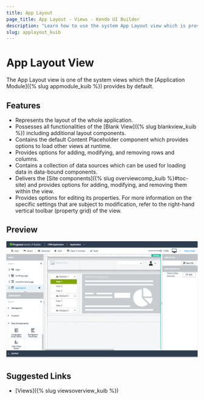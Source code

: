 ```yaml
---
title: App Layout
page_title: App Layout - Views - Kendo UI Builder
description: "Learn how to use the system App Layout view which is provided by the Kendo UI Builder tool for creating and managing Angular and AngularJS-based web applications."
slug: applayout_kuib
---
```


# App Layout View

The App Layout view is one of the system views which the [Application Module]({% slug appmodule_kuib %}) provides by default.

## Features

* Represents the layout of the whole application.
* Possesses all functionalities of the [Blank View]({% slug blankview_kuib %}) including additional layout components.
* Contains the default Content Placeholder component which provides options to load other views at runtime.
* Provides options for adding, modifying, and removing rows and columns.
* Contains a collection of data sources which can be used for loading data in data-bound components.
* Delivers the [Site components]({% slug overviewcomp_kuib %}#toc-site) and provides options for adding, modifying, and removing them within the view.
* Provides options for editing its properties. For more information on the specific settings that are subject to modification, refer to the right-hand vertical toolbar (property grid) of the view.

## Preview

<img src="../images/kuib-views-app-layout.png" class="img-responsive" alt="App layout view"/>

## Suggested Links

* [Views]({% slug viewsoverview_kuib %})
